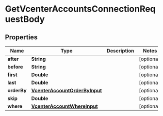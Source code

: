 

# GetVcenterAccountsConnectionRequestBody


## Properties

Name | Type | Description | Notes
------------ | ------------- | ------------- | -------------
**after** | **String** |  |  [optional]
**before** | **String** |  |  [optional]
**first** | **Double** |  |  [optional]
**last** | **Double** |  |  [optional]
**orderBy** | [**VcenterAccountOrderByInput**](VcenterAccountOrderByInput.md) |  |  [optional]
**skip** | **Double** |  |  [optional]
**where** | [**VcenterAccountWhereInput**](VcenterAccountWhereInput.md) |  |  [optional]



